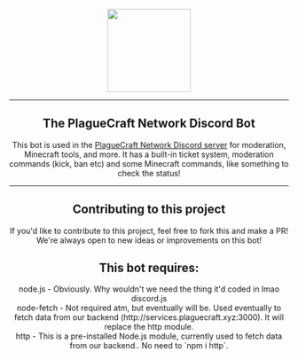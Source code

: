 <p align="center">
	<img width="150" src="https://plaguecraft.xyz/assets/img/logo.png">
</p>

<hr>

<h2 align="center">The PlagueCraft Network Discord Bot</h2>

<p align="center">This bot is used in the <a href="https://plaguecraft.xyz/discord">PlagueCraft Network Discord server</a> for moderation, Minecraft tools, and more. It has a built-in ticket system, moderation commands (kick, ban etc) and some Minecraft commands, like something to check the status!</p>

<hr>

<h2 align="center">Contributing to this project</h2>
	<p align="center">If you'd like to contribute to this project, feel free to fork this and make a PR! We're always open to new ideas or improvements on this bot!</p>

<h2 align="center">This bot requires:</h2>
<p align="center">node.js - Obviously. Why wouldn't we need the thing it'd coded in lmao<br />
discord.js<br />
node-fetch - Not required atm, but eventually will be. Used eventually to fetch data from our backend (http://services.plaguecraft.xyz:3000). It will replace the http module.<br />
http - This is a pre-installed Node.js module, currently used to fetch data from our backend.. No need to `npm i http`.</p>